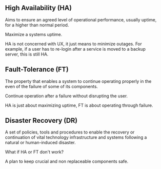 ## High Availability (HA)
Aims to ensure an agreed level of operational performance, usually uptime, for a higher than normal period.

Maximize a systems uptime.

HA is not concerned with UX, it just means to minimize outages. For example, if a user has to re-login after a service is moved to a backup server, this is still HA.

## Fault-Tolerance (FT)
The property that enables a system to continue operating properly in the even of the failure of some of its components.

Continue operation after a failure without disrupting the user.

HA is just about maximizing uptime, FT is about operating through failure.

## Disaster Recovery (DR)
A set of policies, tools and procedures to enable the recovery or continuation of vital technology infrastructure and systems following a natural or human-induced disaster.

What if HA or FT don't work?

A plan to keep crucial and non replaceable components safe. 